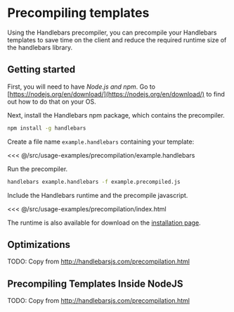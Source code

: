 # Precompiling templates

Using the Handlebars precompiler, you can precompile your Handlebars templates to save time on the client and reduce the
required runtime size of the handlebars library.

## Getting started

First, you will need to have _Node.js and npm_. Go to [https://nodejs.org/en/download/](https://nodejs.org/en/download/)
to find out how to do that on your OS.

Next, install the Handlebars npm package, which contains the precompiler.

```bash
npm install -g handlebars
```

Create a file name `example.handlebars` containing your template:

<<< @/src/usage-examples/precompilation/example.handlebars

Run the precompiler.

```bash
handlebars example.handlebars -f example.precompiled.js
```

Include the Handlebars runtime and the precompile javascript.

<<< @/src/usage-examples/precompilation/index.html

The runtime is also available for download on the [installation page](./installation.md#downloading-handlebars).

## Optimizations

TODO: Copy from http://handlebarsjs.com/precompilation.html

## Precompiling Templates Inside NodeJS

TODO: Copy from http://handlebarsjs.com/precompilation.html
